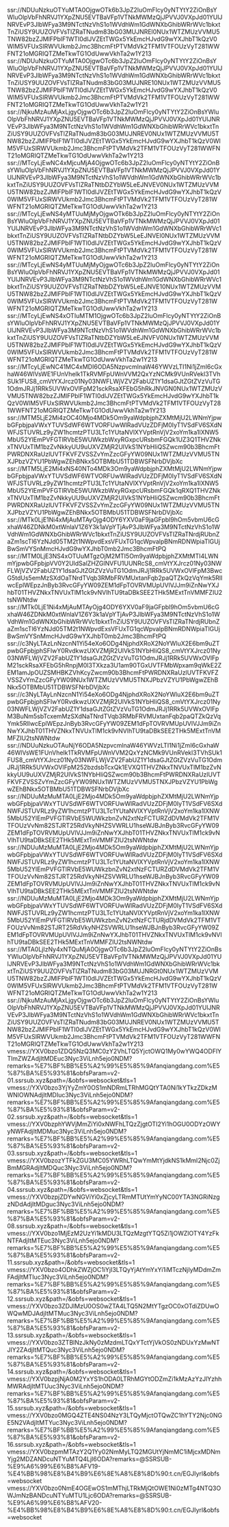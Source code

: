 ssr://NDUuNzkuOTYuMTA0OjgwOTk6b3JpZ2luOmFlcy0yNTYtY2ZiOnBsYWluOlpVbFhNRVJ1YXpZNU5EVTBaVFp1VTNkMWMzQjJPVVJ0VXpJd01YUlJNRVEvP3JlbWFya3M9NTctNzVhS1o1WVdhWm1GdWNXbGhibWRrWVc1bkxtTnZiUSY9UUZOVFVsTlZRaTNudm83bG03MUJNREl0NUx1WTZMUzVVMU5TNW82bzZJMlFPblF1WTI0dlJVZEtTWGx5YkEmcHJvdG9wYXJhbT1kQzV0WlM5VFUxSlRWVUkmb2Jmc3BhcmFtPTVMdVk2TFM1VTFOUzVyT281WWFNT21oMGRIQTZMeTkwTG1OdUwwVkhTa2w1Y213
ssr://NDUuNzkuOTYuMTA0OjgwOTc6b3JpZ2luOmFlcy0yNTYtY2ZiOnBsYWluOlpVbFhNRVJ1YXpZNU5EVTBaVFp1VTNkMWMzQjJPVVJ0VXpJd01YUlJNRVEvP3JlbWFya3M9NTctNzVhS1o1WVdhWm1GdWNXbGhibWRrWVc1bkxtTnZiUSY9UUZOVFVsTlZRaTNudm83bG03MUJNRE10NUx1WTZMUzVVMU5TNW82bzZJMlFPblF1WTI0dlJVZEtTWGx5YkEmcHJvdG9wYXJhbT1kQzV0WlM5VFUxSlRWVUkmb2Jmc3BhcmFtPTVMdVk2TFM1VTFOUzVyT281WWFNT21oMGRIQTZMeTkwTG1OdUwwVkhTa2w1Y21
ssr://NjkuMzAuMjAxLjgyOjgwOTc6b3JpZ2luOmFlcy0yNTYtY2ZiOnBsYWluOlpVbFhNRVJ1YXpZNU5EVTBaVFp1VTNkMWMzQjJPVVJ0VXpJd01YUlJNRVEvP3JlbWFya3M9NTctNzVhS1o1WVdhWm1GdWNXbGhibWRrWVc1bkxtTnZiUSY9UUZOVFVsTlZRaTNudm83bG03MUJNREV0NUx1WTZMUzVVMU5TNW82bzZJMlFPblF1WTI0dlJVZEtTWGx5YkEmcHJvdG9wYXJhbT1kQzV0WlM5VFUxSlRWVUkmb2Jmc3BhcmFtPTVMdVk2TFM1VTFOUzVyT281WWFNT21oMGRIQTZMeTkwTG1OdUwwVkhTa2w1Y213
ssr://MTcyLjEwNC4xMjcuMjA4OjgwOTc6b3JpZ2luOmFlcy0yNTYtY2ZiOnBsYWluOlpVbFhNRVJ1YXpZNU5EVTBaVFp1VTNkMWMzQjJPVVJ0VXpJd01YUlJNRVEvP3JlbWFya3M9NTctNzVhS1o1WVdhWm1GdWNXbGhibWRrWVc1bkxtTnZiUSY9UUZOVFVsTlZRaTNtbDZYbW5LeEJNVEV0NUx1WTZMUzVVMU5TNW82bzZJMlFPblF1WTI0dlJVZEtTWGx5YkEmcHJvdG9wYXJhbT1kQzV0WlM5VFUxSlRWVUkmb2Jmc3BhcmFtPTVMdVk2TFM1VTFOUzVyT281WWFNT21oMGRIQTZMeTkwTG1OdUwwVkhTa2w1Y213
ssr://MTcyLjEwNS4yMTUuMjMyOjgwOTk6b3JpZ2luOmFlcy0yNTYtY2ZiOnBsYWluOlpVbFhNRVJ1YXpZNU5EVTBaVFp1VTNkMWMzQjJPVVJ0VXpJd01YUlJNRVEvP3JlbWFya3M9NTctNzVhS1o1WVdhWm1GdWNXbGhibWRrWVc1bkxtTnZiUSY9UUZOVFVsTlZRaTNtbDZYbW5LeEJNVEl0NUx1WTZMUzVVMU5TNW82bzZJMlFPblF1WTI0dlJVZEtTWGx5YkEmcHJvdG9wYXJhbT1kQzV0WlM5VFUxSlRWVUkmb2Jmc3BhcmFtPTVMdVk2TFM1VTFOUzVyT281WWFNT21oMGRIQTZMeTkwTG1OdUwwVkhTa2w1Y213
ssr://MTcyLjEwNS4yMTUuMjMyOjgwOTc6b3JpZ2luOmFlcy0yNTYtY2ZiOnBsYWluOlpVbFhNRVJ1YXpZNU5EVTBaVFp1VTNkMWMzQjJPVVJ0VXpJd01YUlJNRVEvP3JlbWFya3M9NTctNzVhS1o1WVdhWm1GdWNXbGhibWRrWVc1bkxtTnZiUSY9UUZOVFVsTlZRaTNtbDZYbW5LeEJNVE10NUx1WTZMUzVVMU5TNW82bzZJMlFPblF1WTI0dlJVZEtTWGx5YkEmcHJvdG9wYXJhbT1kQzV0WlM5VFUxSlRWVUkmb2Jmc3BhcmFtPTVMdVk2TFM1VTFOUzVyT281WWFNT21oMGRIQTZMeTkwTG1OdUwwVkhTa2w1Y213
ssr://MTcyLjEwNS4xOTIuMTM1OjgwOTc6b3JpZ2luOmFlcy0yNTYtY2ZiOnBsYWluOlpVbFhNRVJ1YXpZNU5EVTBaVFp1VTNkMWMzQjJPVVJ0VXpJd01YUlJNRVEvP3JlbWFya3M9NTctNzVhS1o1WVdhWm1GdWNXbGhibWRrWVc1bkxtTnZiUSY9UUZOVFVsTlZRaTNtbDZYbW5LeEJNVFV0NUx1WTZMUzVVMU5TNW82bzZJMlFPblF1WTI0dlJVZEtTWGx5YkEmcHJvdG9wYXJhbT1kQzV0WlM5VFUxSlRWVUkmb2Jmc3BhcmFtPTVMdVk2TFM1VTFOUzVyT281WWFNT21oMGRIQTZMeTkwTG1OdUwwVkhTa2w1Y213
ssr://MTcyLjEwNC41MC4xMDI6ODA5NzpvcmlnaW46YWVzLTI1Ni1jZmI6cGxhaW46WlVsWE1FUnVhelk1TkRVMFpUWnVVM2QxYzNCMk9VUnRVekl3TVhSUk1FUS8_cmVtYXJrcz01Ny03NWFLWjVZV2FabUZ1Y1dsaGJtZGtZVzVuTG1OdmJRJj1RRk5UVWxOVlFpM21sckRsaXFEbG5hRkJNVGN0NUx1WTZMUzVVMU5TNW82bzZJMlFPblF1WTI0dlJVZEtTWGx5YkEmcHJvdG9wYXJhbT1kQzV0WlM5VFUxSlRWVUkmb2Jmc3BhcmFtPTVMdVk2TFM1VTFOUzVyT281WWFNT21oMGRIQTZMeTkwTG1OdUwwVkhTa2w1Y213
ssr://MTM5LjE2Mi4zOC40Mjo4MDk5Om9yaWdpbjphZXMtMjU2LWNmYjpwbGFpbjpaVWxYTUVSdWF6WTVORFUwWlRadVUzZDFjM0IyT1VSdFV6SXdNWFJSTUVRLz9yZW1hcmtzPTU3LTc1YUtaNVlXYVptRnVjV2xoYm1ka1lXNW5MbU52YlEmPVFGTlRVbE5WUWkzbWxyRGxpcURsbmFGQk1UZ3Q1THVZNkxTNVUxTlM1bzZvNkkyUU9uUXVZMjR2UlVkS1NYbHliQSZwcm90b3BhcmFtPWRDNXRaUzlUVTFKVFZVSSZvYmZzcGFyYW09NUx1WTZMUzVVMU5TNXJPbzVZYU1PbWgwZEhBNkx5OTBMbU51TDBWSFNrbDVjbXc
ssr://MTM5LjE2Mi4xNS40NTo4MDk3Om9yaWdpbjphZXMtMjU2LWNmYjpwbGFpbjpaVWxYTUVSdWF6WTVORFUwWlRadVUzZDFjM0IyT1VSdFV6SXdNWFJSTUVRLz9yZW1hcmtzPTU3LTc1YUtaNVlXYVptRnVjV2xoYm1ka1lXNW5MbU52YlEmPVFGTlRVbE5WUWkzbWxyRGxpcURsbmFGQk1qRXQ1THVZNkxTNVUxTlM1bzZvNkkyUU9uUXVZMjR2UlVkS1NYbHliQSZwcm90b3BhcmFtPWRDNXRaUzlUVTFKVFZVSSZvYmZzcGFyYW09NUx1WTZMUzVVMU5TNXJPbzVZYU1PbWgwZEhBNkx5OTBMbU51TDBWSFNrbDVjbXc
ssr://MTk0LjE1Ni4xMjAuMTAyOjg4ODY6YXV0aF9jaGFpbl9hOm5vbmU6cGxhaW46ZDNkM0xtWnlaV1Z6Y3k1aVpYTjAvP3JlbWFya3M9NTctNzVhS1o1WVdhWm1GdWNXbGhibWRrWVc1bkxtTnZiUSY9UUZOVFVsTlZRaTNrdjRUbnZaZm1scTl6YzNJd05TM2t1NWpvdExsVFUxTG1qcWpvalpBNmRDNWpiaTlGUjBwSmVYSnMmcHJvdG9wYXJhbT0mb2Jmc3BhcmFtPQ
ssr://MTM0LjE3NS4xOTUuMTgzOjM2MTI5Om9yaWdpbjphZXMtMTI4LWNmYjpwbGFpbjpVV0Y2UldSalZHZGlNVFU1UUNRcS8_cmVtYXJrcz01Ny03NWFLWjVZV2FabUZ1Y1dsaGJtZGtZVzVuTG1OdmJRJj1RRk5UVWxOVlFpM3BwcG5tdUs5emMzSXdOaTNrdTVqb3RMbFRVMUxtanFqb2paQTZkQzVqYmk5RlIwcEplWEpzJnByb3RvcGFyYW09ZEM1dFpTOVRVMUpUVlVJJm9iZnNwYXJhbT01THVZNkxTNVUxTlM1ck9vNVlhTU9taDBkSEE2THk5MExtTnVMMFZIU2tsNWNtdw
ssr://MTk0LjE1Ni4xMjAuMTAyOjg4ODY6YXV0aF9jaGFpbl9hOm5vbmU6cGxhaW46ZDNkM0xtWnlaV1Z6Y3k1aVpYTjAvP3JlbWFya3M9NTctNzVhS1o1WVdhWm1GdWNXbGhibWRrWVc1bkxtTnZiUSY9UUZOVFVsTlZRaTNrdjRUbnZaZm1scTl6YzNJd05TM2t1NWpvdExsVFUxTG1qcWpvalpBNmRDNWpiaTlGUjBwSmVYSnMmcHJvdG9wYXJhbT0mb2Jmc3BhcmFtPQ
ssr://c3NyLTAzLnNzcnN1Yi54eXo6ODg4NjphdXRoX2NoYWluX2E6bm9uZTpwbGFpbjphSFIwY0RvdkwzUXVZMjR2UlVkS1NYbHliQS8_cmVtYXJrcz01Ny03NWFLWjVZV2FabUZ1Y1dsaGJtZGtZVzVuTG1OdmJRJj1RRk5UVWxOVlFpM21sckRsaXFEbG5hRnpjM0l3TXkza3U1am90TGxUVTFMbWpxam9qWkE2ZEM1amJpOUZSMHBKZVhKcyZwcm90b3BhcmFtPWRDNXRaUzlUVTFKVFZVSSZvYmZzcGFyYW09NUx1WTZMUzVVMU5TNXJPbzVZYU1PbWgwZEhBNkx5OTBMbU51TDBWSFNrbDVjbXc
ssr://c3NyLTAyLnNzcnN1Yi54eXo6ODg4NjphdXRoX2NoYWluX2E6bm9uZTpwbGFpbjphSFIwY0RvdkwzUXVZMjR2UlVkS1NYbHliQS8_cmVtYXJrcz01Ny03NWFLWjVZV2FabUZ1Y1dsaGJtZGtZVzVuTG1OdmJRJj1RRk5UVWxOVlFpM3BuNm5sbTcxemMzSXdNaTNrdTVqb3RMbFRVMUxtanFqb2paQTZkQzVqYmk5RlIwcEplWEpzJnByb3RvcGFyYW09ZEM1dFpTOVRVMUpUVlVJJm9iZnNwYXJhbT01THVZNkxTNVUxTlM1ck9vNVlhTU9taDBkSEE2THk5MExtTnVMMFZIU2tsNWNtdw
ssr://NDUuNzkuOTAuNjY6ODA5NzpvcmlnaW46YWVzLTI1Ni1jZmI6cGxhaW46WlVsWE1FUnVhelk1TkRVMFpUWnVVM2QxYzNCMk9VUnRVekl3TVhSUk1FUS8_cmVtYXJrcz01Ny03NWFLWjVZV2FabUZ1Y1dsaGJtZGtZVzVuTG1OdmJRJj1RRk5UVWxOVlFpM252bzdsbTcxQk1EVXQ1THVZNkxTNVUxTlM1bzZvNkkyUU9uUXVZMjR2UlVkS1NYbHliQSZwcm90b3BhcmFtPWRDNXRaUzlUVTFKVFZVSSZvYmZzcGFyYW09NUx1WTZMUzVVMU5TNXJPbzVZYU1PbWgwZEhBNkx5OTBMbU51TDBWSFNrbDVjbXc
ssr://NDUuMzMuMTA0LjE2Mjo4MDk5Om9yaWdpbjphZXMtMjU2LWNmYjpwbGFpbjpaVWxYTUVSdWF6WTVORFUwWlRadVUzZDFjM0IyT1VSdFV6SXdNWFJSTUVRLz9yZW1hcmtzPTU3LTc1YUtaNVlXYVptRnVjV2xoYm1ka1lXNW5MbU52YlEmPVFGTlRVbE5WUWkzbnZvN2xtNzFCTURZdDVMdVk2TFM1VTFOUzVvNm82STJRT25RdVkyNHZSVWRLU1hseWJBJnByb3RvcGFyYW09ZEM1dFpTOVRVMUpUVlVJJm9iZnNwYXJhbT01THVZNkxTNVUxTlM1ck9vNVlhTU9taDBkSEE2THk5MExtTnVMMFZIU2tsNWNtdw
ssr://NDUuMzMuMTA0LjE2Mjo4MDk5Om9yaWdpbjphZXMtMjU2LWNmYjpwbGFpbjpaVWxYTUVSdWF6WTVORFUwWlRadVUzZDFjM0IyT1VSdFV6SXdNWFJSTUVRLz9yZW1hcmtzPTU3LTc1YUtaNVlXYVptRnVjV2xoYm1ka1lXNW5MbU52YlEmPVFGTlRVbE5WUWkzbnZvN2xtNzFCTURZdDVMdVk2TFM1VTFOUzVvNm82STJRT25RdVkyNHZSVWRLU1hseWJBJnByb3RvcGFyYW09ZEM1dFpTOVRVMUpUVlVJJm9iZnNwYXJhbT01THVZNkxTNVUxTlM1ck9vNVlhTU9taDBkSEE2THk5MExtTnVMMFZIU2tsNWNtdw
ssr://NDUuMzMuMTA0LjE2Mjo4MDk3Om9yaWdpbjphZXMtMjU2LWNmYjpwbGFpbjpaVWxYTUVSdWF6WTVORFUwWlRadVUzZDFjM0IyT1VSdFV6SXdNWFJSTUVRLz9yZW1hcmtzPTU3LTc1YUtaNVlXYVptRnVjV2xoYm1ka1lXNW5MbU52YlEmPVFGTlRVbE5WUWkzbnZvN2xtNzFCTURjdDVMdVk2TFM1VTFOUzVvNm82STJRT25RdVkyNHZSVWRLU1hseWJBJnByb3RvcGFyYW09ZEM1dFpTOVRVMUpUVlVJJm9iZnNwYXJhbT01THVZNkxTNVUxTlM1ck9vNVlhTU9taDBkSEE2THk5MExtTnVMMFZIU2tsNWNtdw
ssr://MTA0LjIzNy4xNTQuMjA0OjgwOTc6b3JpZ2luOmFlcy0yNTYtY2ZiOnBsYWluOlpVbFhNRVJ1YXpZNU5EVTBaVFp1VTNkMWMzQjJPVVJ0VXpJd01YUlJNRVEvP3JlbWFya3M9NTctNzVhS1o1WVdhWm1GdWNXbGhibWRrWVc1bkxtTnZiUSY9UUZOVFVsTlZRaTNudm83bG03MUJNRGt0NUx1WTZMUzVVMU5TNW82bzZJMlFPblF1WTI0dlJVZEtTWGx5YkEmcHJvdG9wYXJhbT1kQzV0WlM5VFUxSlRWVUkmb2Jmc3BhcmFtPTVMdVk2TFM1VTFOUzVyT281WWFNT21oMGRIQTZMeTkwTG1OdUwwVkhTa2w1Y213
ssr://NjkuMzAuMjAxLjgyOjgwOTc6b3JpZ2luOmFlcy0yNTYtY2ZiOnBsYWluOlpVbFhNRVJ1YXpZNU5EVTBaVFp1VTNkMWMzQjJPVVJ0VXpJd01YUlJNRVEvP3JlbWFya3M9NTctNzVhS1o1WVdhWm1GdWNXbGhibWRrWVc1bkxtTnZiUSY9UUZOVFVsTlZRaTNudm83bG03MUJNREV0NUx1WTZMUzVVMU5TNW82bzZJMlFPblF1WTI0dlJVZEtTWGx5YkEmcHJvdG9wYXJhbT1kQzV0WlM5VFUxSlRWVUkmb2Jmc3BhcmFtPTVMdVk2TFM1VTFOUzVyT281WWFNT21oMGRIQTZMeTkwTG1OdUwwVkhTa2w1Y213
vmess://YXV0bzo1ZDQ5NzQ3MC0zY2VhLTQ5YjctOWQ1My0wYWQ4ODFlYTlmZWZAdjItMDEuc3Nyc3ViLnh5ejo0NDM?remarks=%E7%BF%BB%E5%A2%99%E5%85%9Afanqiangdang.com%E5%87%BA%E5%93%81&obfsParam=v2-01.ssrsub.xyz&path=/&obfs=websocket&tls=1
vmess://YXV0bzo3YjYyZmY0OS1mNDRmLTRhMGQtYTA0Ni1kYTkzZDkzMWNlOWNAdjItMDIuc3Nyc3ViLnh5ejo0NDM?remarks=%E7%BF%BB%E5%A2%99%E5%85%9Afanqiangdang.com%E5%87%BA%E5%93%81&obfsParam=v2-02.ssrsub.xyz&path=/&obfs=websocket&tls=1
vmess://YXV0bzphYWVjMmZiYi0xNWFhLTQzZjgtOTI2Yi1hOGU0ODYzOWYyNWFAdjItMDMuc3Nyc3ViLnh5ejo0NDM?remarks=%E7%BF%BB%E5%A2%99%E5%85%9Afanqiangdang.com%E5%87%BA%E5%93%81&obfsParam=v2-03.ssrsub.xyz&path=/&obfs=websocket&tls=1
vmess://YXV0bzozYTFkZGU3MC05YWRhLTQwYmMtYjdkNS1kMmI2Njc0ZjBmMGRAdjItMDQuc3Nyc3ViLnh5ejo0NDM?remarks=%E7%BF%BB%E5%A2%99%E5%85%9Afanqiangdang.com%E5%87%BA%E5%93%81&obfsParam=v2-04.ssrsub.xyz&path=/&obfs=websocket&tls=1
vmess://YXV0bzpjZDYwNGViYi0xZjcyLTRmMTUtYmYyNC00YTA3NGRiNzgzNDdAdjItMDguc3Nyc3ViLnh5ejo0NDM?remarks=%E7%BF%BB%E5%A2%99%E5%85%9Afanqiangdang.com%E5%87%BA%E5%93%81&obfsParam=v2-08.ssrsub.xyz&path=/&obfs=websocket&tls=1
vmess://YXV0bzo1MjEzM2UzYi1kMDU3LTQzMzgtYTQ5Zi1jOWZlOTY4YzFkNTFAdjItMTEuc3Nyc3ViLnh5ejo0NDM?remarks=%E7%BF%BB%E5%A2%99%E5%85%9Afanqiangdang.com%E5%87%BA%E5%93%81&obfsParam=v2-11.ssrsub.xyz&path=/&obfs=websocket&tls=1
vmess://YXV0bzo4ODhkZWZjOC1iYjI3LTQyYjAtYmYxYi1iMTczNjIyMDdmZmFAdjItMTIuc3Nyc3ViLnh5ejo0NDM?remarks=%E7%BF%BB%E5%A2%99%E5%85%9Afanqiangdang.com%E5%87%BA%E5%93%81&obfsParam=v2-12.ssrsub.xyz&path=/&obfs=websocket&tls=1
vmess://YXV0bzo3ZDJlMzU0OS0wZTA4LTQ5N2MtYTgzOC0xOTdiZDUwOWQwMDJAdjItMTMuc3Nyc3ViLnh5ejo0NDM?remarks=%E7%BF%BB%E5%A2%99%E5%85%9Afanqiangdang.com%E5%87%BA%E5%93%81&obfsParam=v2-13.ssrsub.xyz&path=/&obfs=websocket&tls=1
vmess://YXV0bzo3ZTBlNzJkNy0zMzdmLTQxYTctYjVkOS0zNDUxYzMwNTJlY2ZAdjItMTQuc3Nyc3ViLnh5ejo0NDM?remarks=%E7%BF%BB%E5%A2%99%E5%85%9Afanqiangdang.com%E5%87%BA%E5%93%81&obfsParam=v2-14.ssrsub.xyz&path=/&obfs=websocket&tls=1
vmess://YXV0bzpjNjA0M2YxYS1hODA0LTRhMGYtODZmZi1kMzAzYzJlYzhhMWRAdjItMTUuc3Nyc3ViLnh5ejo0NDM?remarks=%E7%BF%BB%E5%A2%99%E5%85%9Afanqiangdang.com%E5%87%BA%E5%93%81&obfsParam=v2-15.ssrsub.xyz&path=/&obfs=websocket&tls=1
vmess://YXV0bzo0MGQ4ZTE4NS04NzY3LTQyMjctOTQwZC1hYTY2Njc0NGE5N2VAdjItMTYuc3Nyc3ViLnh5ejo0NDM?remarks=%E7%BF%BB%E5%A2%99%E5%85%9Afanqiangdang.com%E5%87%BA%E5%93%81&obfsParam=v2-16.ssrsub.xyz&path=/&obfs=websocket&tls=1
vmess://YXV0bzpmMTAzY2Q1Yy02NmMyLTQ2MGUtYjNmMC1iMjcxMDNmYjg2MDZANDcuNTYuMTQ4LjI6ODA?remarks=@SSRSUB-%E9%A6%99%E6%B8%AFV19-%E4%BB%98%E8%B4%B9%E6%8E%A8%E8%8D%90:t.cn/EGJIyrl&obfs=websocket
vmess://YXV0bzo0NmE4OGEwOS1mMThjLTRkMjQtOWE1Ni0zMTg4NTQ3OWJmNzBANDcuNTYuMTU1Ljc6ODA?remarks=@SSRSUB-%E9%A6%99%E6%B8%AFV20-%E4%BB%98%E8%B4%B9%E6%8E%A8%E8%8D%90:t.cn/EGJIyrl&obfs=websocket
